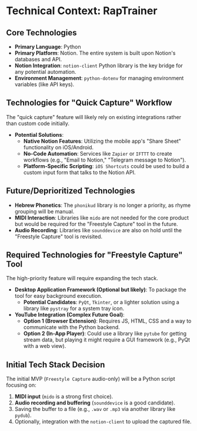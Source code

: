 # Technical Context: RapTrainer

## Core Technologies
- **Primary Language**: Python
- **Primary Platform**: Notion. The entire system is built upon Notion's databases and API.
- **Notion Integration**: `notion-client` Python library is the key bridge for any potential automation.
- **Environment Management**: `python-dotenv` for managing environment variables (like API keys).

## Technologies for "Quick Capture" Workflow
The "quick capture" feature will likely rely on existing integrations rather than custom code initially.
- **Potential Solutions**:
  - **Native Notion Features**: Utilizing the mobile app's "Share Sheet" functionality on iOS/Android.
  - **No-Code Automation**: Services like `Zapier` or `IFTTT` to create workflows (e.g., "Email to Notion," "Telegram message to Notion").
  - **Platform-Specific Scripting**: `iOS Shortcuts` could be used to build a custom input form that talks to the Notion API.

## Future/Deprioritized Technologies
- **Hebrew Phonetics**: The `phonikud` library is no longer a priority, as rhyme grouping will be manual.
- **MIDI Interaction**: Libraries like `mido` are not needed for the core product but would be required for the "Freestyle Capture" tool in the future.
- **Audio Recording**: Libraries like `sounddevice` are also on hold until the "Freestyle Capture" tool is revisited.

## Required Technologies for "Freestyle Capture" Tool
The high-priority feature will require expanding the tech stack.

- **Desktop Application Framework (Optional but likely)**: To package the tool for easy background execution.
  - **Potential Candidates**: `PyQt`, `Tkinter`, or a lighter solution using a library like `pystray` for a system tray icon.
- **YouTube Integration (Complex Future Goal)**:
  - **Option 1 (Browser Extension)**: Requires JS, HTML, CSS and a way to communicate with the Python backend.
  - **Option 2 (In-App Player)**: Could use a library like `pytube` for getting stream data, but playing it might require a GUI framework (e.g., PyQt with a web view).

## Initial Tech Stack Decision
The initial MVP (`Freestyle Capture` audio-only) will be a Python script focusing on:
1.  **MIDI input** (`mido` is a strong first choice).
2.  **Audio recording and buffering** (`sounddevice` is a good candidate).
3.  Saving the buffer to a file (e.g., `.wav` or `.mp3` via another library like `pydub`).
4.  Optionally, integration with the `notion-client` to upload the captured file. 